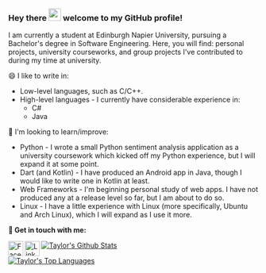 ### Hey there <img src="https://media.giphy.com/media/hvRJCLFzcasrR4ia7z/giphy.gif" width="25px"> welcome to my GitHub profile!

I am currently a student at Edinburgh Napier University, pursuing a Bachelor's degree in Software Engineering. Here, you will find: personal projects, university courseworks, and group projects I've contributed to during my time at university.

😄 I like to write in:
* Low-level languages, such as C/C++.
* High-level languages - I currently have considerable experience in:
	* C#
	* Java

🤔 I'm looking to learn/improve:
* Python - I wrote a small Python sentiment analysis application as a university coursework which kicked off my Python experience, but I will expand it at some point.
* Dart (and Kotlin) - I have produced an Android app in Java, though I would like to write one in Kotlin at least.
* Web Frameworks - I'm beginning personal study of web apps. I have not produced any at a release level so far, but I am about to do so.
* Linux - I have a little experience with Linux (more specifically, Ubuntu and Arch Linux), which I will expand as I use it more.

__💬 Get in touch with me:__

[<img align="left" alt="Facebook" width="30px" src="https://cdn.jsdelivr.net/npm/simple-icons@v3/icons/facebook.svg"/>][facebook]
[<img align="left" alt="LinkedIn" width="30px" src="https://cdn.jsdelivr.net/npm/simple-icons@v3/icons/linkedin.svg"/>][linkedin]

[facebook]: https://www.facebook.com/taylorc1009
[linkedin]: https://www.linkedin.com/in/taylor-courtney-27a70019b

[![Taylor's Github Stats](https://github-readme-stats.vercel.app/api?username=taylorc1009&count_private=true&include_all_commits=true&theme=radical)](https://google.com)

[![Taylor's Top Languages](https://github-readme-stats.vercel.app/api/top-langs/?username=anuraghazra&layout=compact)](https://github.com/anuraghazra/github-readme-stats)

<!--
**taylorc1009/taylorc1009** is a ✨ _special_ ✨ repository because its `README.md` (this file) appears on your GitHub profile.

Here are some ideas to get you started:

- 🔭 I’m currently working on ...
- 🌱 I’m currently learning ...
- 👯 I’m looking to collaborate on ...
- 🤔 I’m looking for help with ...
- 💬 Ask me about ...
- 📫 How to reach me: ...
- 😄 Pronouns: ...
- ⚡ Fun fact: ...
-->
